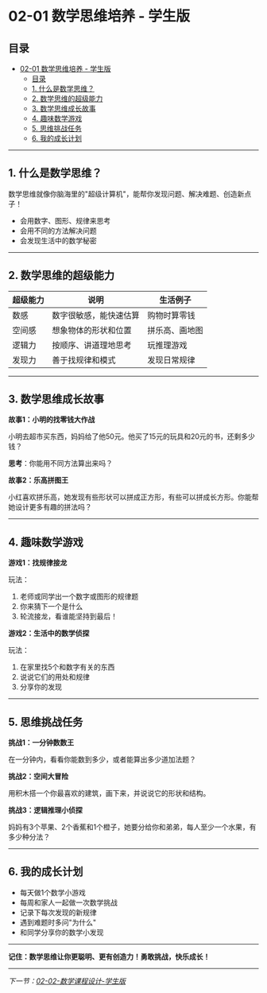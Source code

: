 # 02-01 数学思维培养 - 学生版

## 目录

- [02-01 数学思维培养 - 学生版](#02-01-数学思维培养---学生版)
  - [目录](#目录)
  - [1. 什么是数学思维？](#1-什么是数学思维)
  - [2. 数学思维的超级能力](#2-数学思维的超级能力)
  - [3. 数学思维成长故事](#3-数学思维成长故事)
  - [4. 趣味数学游戏](#4-趣味数学游戏)
  - [5. 思维挑战任务](#5-思维挑战任务)
  - [6. 我的成长计划](#6-我的成长计划)

---

## 1. 什么是数学思维？

数学思维就像你脑海里的"超级计算机"，能帮你发现问题、解决难题、创造新点子！

- 会用数字、图形、规律来思考
- 会用不同的方法解决问题
- 会发现生活中的数学秘密

---

## 2. 数学思维的超级能力

| 超级能力 | 说明 | 生活例子 |
|----------|------|----------|
| 数感 | 数字很敏感，能快速估算 | 购物时算零钱 |
| 空间感 | 想象物体的形状和位置 | 拼乐高、画地图 |
| 逻辑力 | 按顺序、讲道理地思考 | 玩推理游戏 |
| 发现力 | 善于找规律和模式 | 发现日常规律 |

---

## 3. 数学思维成长故事

**故事1：小明的找零钱大作战**

小明去超市买东西，妈妈给了他50元。他买了15元的玩具和20元的书，还剩多少钱？

**思考**：你能用不同方法算出来吗？

**故事2：乐高拼图王**

小红喜欢拼乐高，她发现有些形状可以拼成正方形，有些可以拼成长方形。你能帮她设计更多有趣的拼法吗？

---

## 4. 趣味数学游戏

**游戏1：找规律接龙**

玩法：

1. 老师或同学出一个数字或图形的规律题
2. 你来猜下一个是什么
3. 轮流接龙，看谁能坚持到最后！

**游戏2：生活中的数学侦探**

玩法：

1. 在家里找5个和数字有关的东西
2. 说说它们的用处和规律
3. 分享你的发现

---

## 5. 思维挑战任务

**挑战1：一分钟数数王**

在一分钟内，看看你能数到多少，或者能算出多少道加法题？

**挑战2：空间大冒险**

用积木搭一个你最喜欢的建筑，画下来，并说说它的形状和结构。

**挑战3：逻辑推理小侦探**

妈妈有3个苹果、2个香蕉和1个橙子，她要分给你和弟弟，每人至少一个水果，有多少种分法？

---

## 6. 我的成长计划

- 每天做1个数学小游戏
- 每周和家人一起做一次数学挑战
- 记录下每次发现的新规律
- 遇到难题时多问"为什么"
- 和同学分享你的数学小发现

---

**记住：数学思维让你更聪明、更有创造力！勇敢挑战，快乐成长！**

---

*下一节：[02-02-数学课程设计-学生版](./02-02-数学课程设计-学生版.md)*
